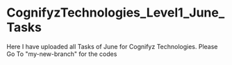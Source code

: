 # CognifyzTechnologies_Level1_June_Tasks
Here I have uploaded all Tasks of June for Cognifyz Technologies.
Please Go To "my-new-branch" for the codes
